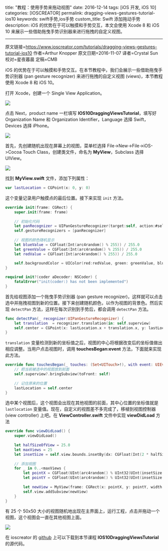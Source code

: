 title: "教程：使用手势来拖动视图"
date: 2016-12-14
tags: [iOS 开发, iOS 10]
categories: [IOSCREATOR]
permalink: dragging-views-gestures-tutorial-ios10
keywords: swift手势,ios手势
custom_title: Swift 添加拖动手势
description: iOS 的优势在于可以触摸和手势交互，本文会使用 Xcode 8 和 iOS 10 来展示一些借助拖曳手势识别器来进行拖拽的自定义视图。

---
原文链接=https://www.ioscreator.com/tutorials/dragging-views-gestures-tutorial-ios10
作者=Arthur Knopper
原文日期=2016-11-07
译者=Crystal Sun
校对=星夜暮晨
定稿=CMB

<!--此处开始正文-->

iOS 的优势在于可以触摸和手势交互。在本节教程中，我们会展示一些借助拖曳手势识别器 (pan gesture recognizer) 来进行拖拽的自定义视图 (views)，本节教程使用 Xcode 8 和 iOS 10。

<!--more-->

打开 Xcode，创建一个 Single View Application。

![](https://static1.squarespace.com/static/52428a0ae4b0c4a5c2a2cede/t/5818680a2e69cfd82f6eb336/1477994519169/?format=750w)

点击 Next，product name 一栏填写 **IOS10DraggingViewsTutorial**，填写好 Organization Name 和 Organization Identifier，Language 选择 Swift，Devices 选择 iPhone。

![](https://static1.squarespace.com/static/52428a0ae4b0c4a5c2a2cede/t/581868402e69cfd82f6eb457/1477994569950/?format=750w)

首先，先创建随机出现在屏幕上的视图，菜单栏选择 File->New->File->iOS->Cocoa Touch Class，创建类文件，命名为 **MyView**，Subclass 选择 UIView。

![](https://static1.squarespace.com/static/52428a0ae4b0c4a5c2a2cede/t/581868752e69cfd82f6eb55a/1477994622410/?format=750w)

找到 **MyView.swift** 文件，添加下列属性：

```swift
var lastLocation = CGPoint(x: 0, y: 0)
```

这个变量记录用户触摸点的最后位置。接下来实现 `init` 方法。

```swift
override init(frame: CGRect) {
    super.init(frame: frame)
        
    // 初始化代码
    let panRecognizer = UIPanGestureRecognizer(target:self, action:#selector(MyView.detectPan(_:)))
    self.gestureRecognizers = [panRecognizer]
        
    // 视图的颜色随机显示
    let blueValue = CGFloat(Int(arc4random() % 255)) / 255.0
    let greenValue = CGFloat(Int(arc4random() % 255)) / 255.0
    let redValue = CGFloat(Int(arc4random() % 255)) / 255.0
        
    self.backgroundColor = UIColor(red:redValue, green: greenValue, blue: blueValue, alpha: 1.0)
}

required init?(coder aDecoder: NSCoder) {
    fatalError("init(coder:) has not been implemented")
}
```

首先给视图添加一个拖曳手势识别器 (pan gesture recognizer)，这样就可以点击选中并拖拽视图到新的位置。接下来创建随机颜色，以作为视图的背景色。然后实现 `detectPan` 方法，这样在每次识别到手势后，都会调用 `detectPan` 方法。

```swift
func detectPan(_ recognizer:UIPanGestureRecognizer) {
    let translation  = recognizer.translation(in: self.superview)
    self.center = CGPoint(x: lastLocation.x + translation.x, y: lastLocation.y + translation.y)
}
```

`translation` 变量检测到新的坐标值之后，视图的中心将根据改变后的坐标值做出相应调整。当用户点击视图时，调用 **touchesBegan:event** 方法，下面就来实现此方法。

```swift
override func touchesBegan(_ touches: (Set<UITouch>!), with event: UIEvent!) {
    // 把当前被选中的视图放到前面
    self.superview?.bringSubview(toFront: self)
      
    // 记住原来的位置
    lastLocation = self.center
}
```

选中某个视图后，这个视图会出现在其他视图的前面，其中心位置的坐标值就是` lastlocation` 变量值。现在，自定义的视图差不多完成了，移植到视图控制器 (view controller) 上吧。在 **ViewController.swift** 文件中实现 **viewDidLoad** 方法

```swift
override func viewDidLoad() {
    super.viewDidLoad()
        
    let halfSizeOfView = 25.0
    let maxViews = 25
    let insetSize = self.view.bounds.insetBy(dx: CGFloat(Int(2 * halfSizeOfView)), dy: CGFloat(Int(2 * halfSizeOfView))).size
        
    // 添加视图
    for _ in 0..<maxViews {
        let pointX = CGFloat(UInt(arc4random() % UInt32(UInt(insetSize.width))))
        let pointY = CGFloat(UInt(arc4random() % UInt32(UInt(insetSize.height))))
            
        let newView = MyView(frame: CGRect(x: pointX, y: pointY, width: 50, height: 50))
        self.view.addSubview(newView)
    }
}
```

有 25 个 50x50 大小的视图随机地出现在主界面上，运行工程，点击并拖动一个视图，这个视图会一直在其他视图上面。

![](https://static1.squarespace.com/static/52428a0ae4b0c4a5c2a2cede/t/581a6663197aea1a94d7f277/1478125165551/?format=500w)

在 ioscreator 的 [github](https://github.com/ioscreator/ioscreator) 上可以下载到本节课程 **IOS10DraggingViewsTutorial** 的源代码。